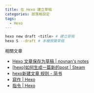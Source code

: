 ```yaml
---
title: 在 Hexo 建立草稿
categories: 部落格設定
tags: 
  - Hexo
---
```



```bash
hexo new draft <title> # 建立草稿
hexo S --draft # 本機預覽草稿
```

相關文章
* [Hexo 文章保存为草稿 | novnan's notes](https://novnan.github.io/Hexo/hexo-draft/)
* [[hexo]如何生成一篇新的post | Steam](https://oakland.github.io/2016/05/02/hexo-%E5%A6%82%E4%BD%95%E7%94%9F%E6%88%90%E4%B8%80%E7%AF%87%E6%96%B0%E7%9A%84post/)
* [hexo新建文章 规则 - 简书](https://www.jianshu.com/p/17081a75c6f2)
* [寫作 | Hexo](https://hexo.io/zh-tw/docs/writing.html#%E8%8D%89%E7%A8%BF)
* [指令 | Hexo](https://hexo.io/zh-tw/docs/commands)